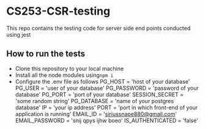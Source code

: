 # CS253-CSR-testing
This repo contains the testing code for server side end points conducted using jest

## How to run the tests

- Clone this repository to your local machine
- Install all the node modules using`npm i`
- Configure the .env file as follows
PG_HOST = 'host of your database'
PG_USER = 'user of your database'
PG_PASSWORD = 'password of your database'
PG_PORT = 'port of your database'
SESSION_SECRET = 'some random string'
PG_DATABASE = 'name of your postgres database'
IP = 'your ip address'
PORT = 'port in which front-end of your application is running'
EMAIL_ID = 'siriussnape880@gmail.com'
EMAIL_PASSWORD = 'snij qpys ijhw boeo'
IS_AUTHENTICATED = 'false'
